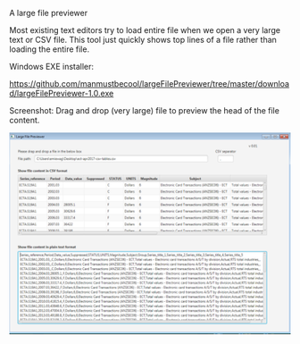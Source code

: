 A large file previewer 

Most existing text editors try to load entire file when we open a very large text or CSV file.
This tool just quickly shows top lines of a file rather than loading the entire file.

Windows EXE installer:

https://github.com/manmustbecool/largeFilePreviewer/tree/master/download/largeFilePreviewer-1.0.exe


Screenshot:
Drag and drop (very large) file to preview the head of the file content.

![alt text](https://github.com/manmustbecool/largeFilePreviewer/blob/master/screenshot.png)
